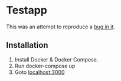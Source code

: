 # Testapp

This was an attempt to reproduce a [bug in it](https://github.com/iGEL/it/issues/13).

## Installation

1. Install Docker & Docker Compose.
2. Run docker-compose up
3. Goto [localhost:3000](http://localhost:3000)
